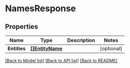 # NamesResponse

## Properties

Name | Type | Description | Notes
------------ | ------------- | ------------- | -------------
**Entities** | [**[]EntityName**](EntityName.md) |  | [optional] 

[[Back to Model list]](../README.md#documentation-for-models) [[Back to API list]](../README.md#documentation-for-api-endpoints) [[Back to README]](../README.md)



